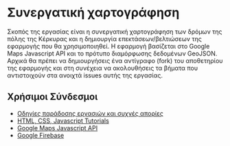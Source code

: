 # Συνεργατική χαρτογράφηση

Σκοπός της εργασίας είναι η συνεργατική χαρτογράφηση των δρόμων της πόλης της Κέρκυρας και η δημιουργία επεκτάσεων/βελτιώσεων της εφαρμογής που θα χρησιμοποιηθεί. Η εφαρμογή βασίζεται στο Google Maps Javascript API και το πρότυπο διαμόρφωσης δεδομένων GeoJSON.
Αρχικά θα πρέπει να δημιουργήσεις ένα αντίγραφο (fork) του αποθετηρίου της εφαρμογής και στη συνέχεια να ακολουθήσεις τα βήματα που αντιστοιχούν στα ανοιχτά issues αυτής της εργασίας.

## Χρήσιμοι Σύνδεσμοι
- [Οδηγίες παράδοσης εργασιών και συχνές απορίες](https://courses-ionio.github.io/help/)
- [HTML, CSS, Javascript Tutorials](https://www.w3schools.com/)
- [Google Maps Javascript API](https://developers.google.com/maps/documentation/javascript/)
- [Google Firebase](https://firebase.google.com/)

